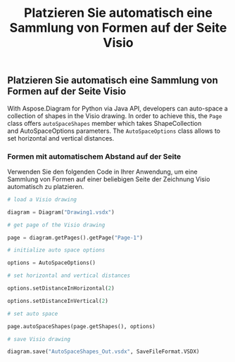 ﻿---
title: Platzieren Sie automatisch eine Sammlung von Formen auf der Seite Visio
type: docs
weight: 30
url: /de/python-java/auto-space-a-collection-of-shapes-in-the-visio-page/
---
## **Platzieren Sie automatisch eine Sammlung von Formen auf der Seite Visio**
With Aspose.Diagram for Python via Java API, developers can auto-space a collection of shapes in the Visio drawing. In order to achieve this, the `Page` class offers `autoSpaceShapes` member which takes ShapeCollection and AutoSpaceOptions parameters. The `AutoSpaceOptions` class allows to set horizontal and vertical distances.

### **Formen mit automatischem Abstand auf der Seite**
Verwenden Sie den folgenden Code in Ihrer Anwendung, um eine Sammlung von Formen auf einer beliebigen Seite der Zeichnung Visio automatisch zu platzieren.

``` python
# load a Visio drawing

diagram = Diagram("Drawing1.vsdx")

# get page of the Visio drawing

page = diagram.getPages().getPage("Page-1")

# initialize auto space options

options = AutoSpaceOptions()

# set horizontal and vertical distances

options.setDistanceInHorizontal(2)

options.setDistanceInVertical(2)

# set auto space 

page.autoSpaceShapes(page.getShapes(), options)

# save Visio drawing

diagram.save("AutoSpaceShapes_Out.vsdx", SaveFileFormat.VSDX)

```
